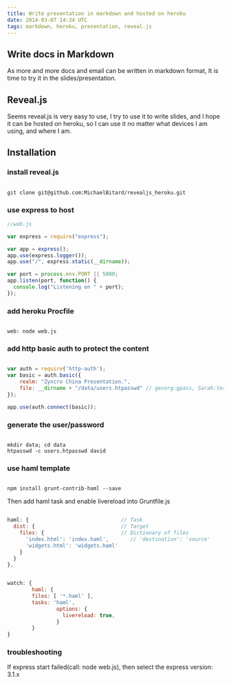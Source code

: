 ```yaml
---
title: Write presentation in markdown and hosted on heroku
date: 2014-03-07 14:34 UTC
tags: markdown, heroku, presentation, reveal.js
---
```


## Write docs in Markdown

As more and more docs and email can be written in markdown format, It is time
to try it in the slides/presentation.

## Reveal.js

Seems reveal.js is very easy to use, I try to use it to write slides, and
I hope it can be hosted on heroku, so I can use it no matter what devices I am
using, and where I am.

## Installation

### install reveal.js

```shell

git clone git@github.com:MichaelBitard/revealjs_heroku.git

```

### use express to host

```javascript
//web.js

var express = require("express");

var app = express();
app.use(express.logger());
app.use("/", express.static(__dirname));

var port = process.env.PORT || 5000;
app.listen(port, function() {
  console.log("Listening on " + port);
});

```

### add heroku Procfile

```shell

web: node web.js

```

### add http basic auth to protect the content

```javascript

var auth = require('http-auth');
var basic = auth.basic({
    realm: "Zyncro China Presentation.",
    file: __dirname + "/data/users.htpasswd" // gevorg:gpass, Sarah:testpass ...
});

app.use(auth.connect(basic));
```

### generate the user/password

```shell

mkdir data; cd data
htpasswd -c users.htpasswd david
```
### use haml template
```

npm install grunt-contrib-haml --save
```

Then add haml task and enable livereload into Gruntfile.js

```javascript

haml: {                              // Task
  dist: {                            // Target
    files: {                         // Dictionary of files
      'index.html': 'index.haml',       // 'destination': 'source'
      'widgets.html': 'widgets.haml'
    }
  }
},


watch: {
        haml: {
		files: [ '*.haml' ],
		tasks: 'haml',
                options: {
                  livereload: true,
                }
        }
}
```
### troubleshooting

If express start failed(call: node web.js), then select the express version:
3.1.x
